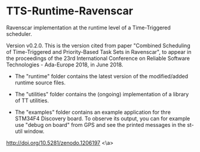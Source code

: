 # TTS-Runtime-Ravenscar
Ravenscar implementation at the runtime level of a Time-Triggered scheduler.

Version v0.2.0.
This is the version cited from paper "Combined Scheduling of Time-Triggered and Priority-Based Task Sets in Ravenscar", to appear in the proceedings of the 23rd International Conference on Reliable Software Technologies - Ada-Europe 2018, in June 2018.

 - The "runtime" folder contains the latest version of the modified/added runtime source files.

 - The "utilities" folder contains the (ongoing) implementation of a library of TT utilities.

 - The "examples" folder contains an example application for thre STM34F4 Discovery board. To observe its output, you can for example use "debug on board" from GPS and see the printed messages in the st-util window.

<a> http://doi.org/10.5281/zenodo.1206197 <\a>

